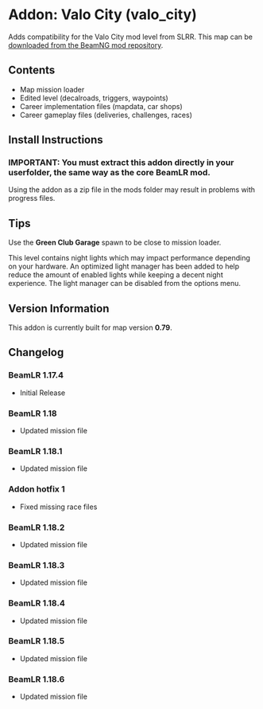 

# Addon: Valo City (valo_city)
Adds compatibility for the Valo City mod level from SLRR. This map can be [downloaded from the BeamNG mod repository](https://www.beamng.com/resources/valo-city.26648/).  

## Contents
* Map mission loader
* Edited level (decalroads, triggers, waypoints)
* Career implementation files (mapdata, car shops) 
* Career gameplay files (deliveries, challenges, races)

## Install Instructions
### IMPORTANT: You must extract this addon directly in your userfolder, the same way as the core BeamLR mod. 

Using the addon as a zip file in the mods folder may result in problems with progress files.

## Tips

Use the **Green Club Garage** spawn to be close to mission loader.

This level contains night lights which may impact performance depending on your hardware. An optimized light manager has been added to help reduce the amount of enabled lights while keeping a decent night experience. The light manager can be disabled from the options menu.

## Version Information
This addon is currently built for map version **0.79**.

## Changelog
### BeamLR 1.17.4
* Initial Release
### BeamLR 1.18
* Updated mission file
### BeamLR 1.18.1
* Updated mission file
### Addon hotfix 1
* Fixed missing race files
### BeamLR 1.18.2
* Updated mission file
### BeamLR 1.18.3
* Updated mission file
### BeamLR 1.18.4
* Updated mission file
### BeamLR 1.18.5
* Updated mission file
### BeamLR 1.18.6
* Updated mission file